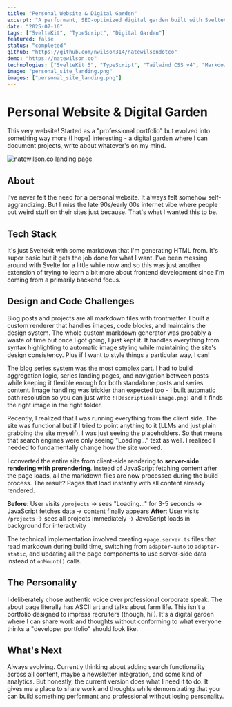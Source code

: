 ```yaml
---
title: "Personal Website & Digital Garden"
excerpt: "A performant, SEO-optimized digital garden built with SvelteKit 5, featuring server-side rendering, markdown-based content, and a custom design system."
date: "2025-07-16"
tags: ["SvelteKit", "TypeScript", "Digital Garden"]
featured: false
status: "completed"
github: "https://github.com/nwilson314/natewilsondotco"
demo: "https://natewilson.co"
technologies: ["SvelteKit 5", "TypeScript", "Tailwind CSS v4", "Markdown", "SSR"]
image: "personal_site_landing.png"
images: ["personal_site_landing.png"]
---
```


# Personal Website & Digital Garden

This very website! Started as a "professional portfolio" but evolved into something way more (I hope) interesting - a digital garden where I can document projects, write about whatever's on my mind.

![natewilson.co landing page](personal_site_landing.png)

## About

I've never felt the need for a personal website. It always felt somehow self-aggrandizing. But I miss the late 90s/early 00s internet vibe where people put weird stuff on their sites just because. That's what I wanted this to be.

## Tech Stack

It's just Sveltekit with some markdown that I'm generating HTML from. It's super basic but it gets the job done for what I want. I've been messing around with Svelte for a little while now and so this was just another extension of trying to learn a bit more about frontend development since I'm coming from a primarily backend focus.

## Design and Code Challenges

Blog posts and projects are all markdown files with frontmatter. I built a custom renderer that handles images, code blocks, and maintains the design system. The whole custom markdown generator was probably a waste of time but once I got going, I just kept it. It handles everything from syntax highlighting to automatic image styling while maintaining the site's design consistency. Plus if I want to style things a particular way, I can!

The blog series system was the most complex part. I had to build aggregation logic, series landing pages, and navigation between posts while keeping it flexible enough for both standalone posts and series content. Image handling was trickier than expected too - I built automatic path resolution so you can just write `![Description](image.png)` and it finds the right image in the right folder.

Recently, I realized that I was running everything from the client side. The site was functional but if I tried to point anything to it (LLMs and just plain grabbing the site myself), I was just seeing the placeholders. So that means that search engines were only seeing "Loading..." text as well. I realized I needed to fundamentally change how the site worked.

I converted the entire site from client-side rendering to **server-side rendering with prerendering**. Instead of JavaScript fetching content after the page loads, all the markdown files are now processed during the build process. The result? Pages that load instantly with all content already rendered.

**Before**: User visits `/projects` → sees "Loading..." for 3-5 seconds → JavaScript fetches data → content finally appears
**After**: User visits `/projects` → sees all projects immediately → JavaScript loads in background for interactivity

The technical implementation involved creating `+page.server.ts` files that read markdown during build time, switching from `adapter-auto` to `adapter-static`, and updating all the page components to use server-side data instead of `onMount()` calls.

## The Personality

I deliberately chose authentic voice over professional corporate speak. The about page literally has ASCII art and talks about farm life. This isn't a portfolio designed to impress recruiters (though, hi!). It's a digital garden where I can share work and thoughts without conforming to what everyone thinks a "developer portfolio" should look like.

## What's Next

Always evolving. Currently thinking about adding search functionality across all content, maybe a newsletter integration, and some kind of analytics. But honestly, the current version does what I need it to do. It gives me a place to share work and thoughts while demonstrating that you can build something performant and professional without losing personality.